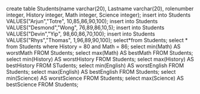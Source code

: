 create table Students(name varchar(20), Lastname varchar(20), rolenumber integer, History integer, Math integer, Science integer);
insert into Students VALUES("Arjun","Totre", 10,85,86,90,100);
insert into Students VALUES("Desmond","Wong", 76,89,86,10,5);
insert into Students VALUES("Devin","Yip", 98,60,86,70,100);
insert into Students VALUES("Rhys","Thomas", 1,96,89,90,100);
select*from Students;
select * from Students where History = 80 and Math = 86;
select min(Math) AS worstMath
FROM Students;
select max(Math) AS bestMath
FROM Students;
select min(History) AS worstHistory
FROM Students;
select max(History) AS bestHistory
FROM STudents;
select min(English) AS worstEnglish
FROM Students;
select max(English) AS bestEnglish
FROM Students;
select min(Science) AS worstScience
FROM Students;
select max(Science) AS bestScience
FROM Students;
